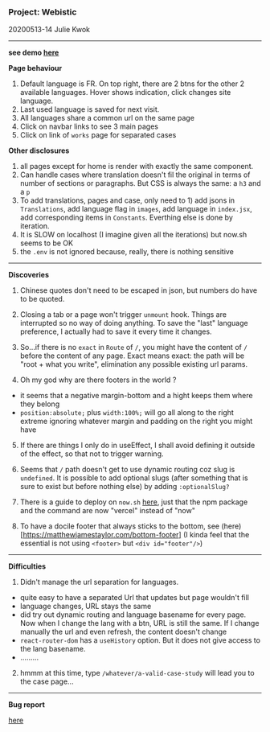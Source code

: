 ### Project: Webistic

20200513-14 Julie Kwok

---

**see demo [here](https://webistic-mockup.now.sh/)**

**Page behaviour**

1. Default language is FR. On top right, there are 2 btns for the other 2 available languages. Hover shows indication, click changes site language.
2. Last used language is saved for next visit.
3. All languages share a common url on the same page
4. Click on navbar links to see 3 main pages
5. Click on link of `works` page for separated cases

**Other disclosures**

1. all pages except for home is render with exactly the same component.
2. Can handle cases where translation doesn't fil the original in terms of number of sections or paragraphs. But CSS is always the same: a `h3` and a `p`
3. To add translations, pages and case, only need to 1) add jsons in `Translations`, add language flag in `images`, add language in `index.jsx`, add corresponding items in `Constants`. Everthing else is done by iteration.
4. It is SLOW on localhost (I imagine given all the iterations) but now.sh seems to be OK
5. the `.env` is not ignored because, really, there is nothing sensitive

---

**Discoveries**

1. Chinese quotes don't need to be escaped in json, but numbers do have to be quoted.

2. Closing a tab or a page won't trigger `unmount` hook. Things are interrupted so no way of doing anything. To save the "last" language preference, I actually had to save it every time it changes.

3. So...if there is no `exact` in `Route` of `/`, you might have the content of `/` before the content of any page. Exact means exact: the path will be "root + what you write", elimination any possible existing url params.

4. Oh my god why are there footers in the world ?

- it seems that a negative margin-bottom and a hight keeps them where they belong
- `position:absolute;` plus `width:100%;` will go all along to the right extreme ignoring whatever margin and padding on the right you might have

5. If there are things I only do in useEffect, I shall avoid defining it outside of the effect, so that not to trigger warning.

6. Seems that `/` path doesn't get to use dynamic routing coz slug is `undefined`. It is possible to add optional slugs (after something that is sure to exist but before nothing else) by adding `:optionalSlug?`

7. There is a guide to deploy on `now.sh` [here](https://coursework.vschool.io/deploying-with-now/), just that the npm package and the command are now "vercel" instead of "now"

8. To have a docile footer that always sticks to the bottom, see (here)[https://matthewjamestaylor.com/bottom-footer] (I kinda feel that the essential is not using `<footer>` but `<div id="footer"/>`)

---

**Difficulties**

1. Didn't manage the url separation for languages.

- quite easy to have a separated Url that updates but page wouldn't fill
- language changes, URL stays the same
- did try out dynamic routing and language basename for every page. Now when I change the lang with a btn, URL is still the same. If I change manually the url and even refresh, the content doesn't change
- `react-router-dom` has a `useHistory` option. But it does not give access to the lang basename.
- .........

2. hmmm at this time, type `/whatever/a-valid-case-study` will lead you to the case page...

---

**Bug report**

[here](https://github.com/julienemo/thp_next_28_29/issues)

